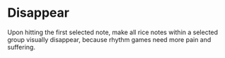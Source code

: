 # Disappear
Upon hitting the first selected note, make all rice notes within a selected group visually disappear, because rhythm games need more pain and suffering.
